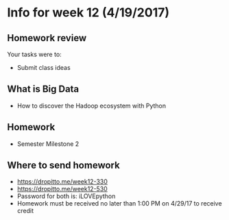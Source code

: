 # Info for week 12 (4/19/2017)

## Homework review

Your tasks were to:
* Submit class ideas

## What is Big Data 

* How to discover the Hadoop ecosystem with Python 


## Homework

* Semester Milestone 2


## Where to send homework

* https://dropitto.me/week12-330
* https://dropitto.me/week12-530
* Password for both is: iLOVEpython
* Homework must be received no later than 1:00 PM on 4/29/17 to receive credit
